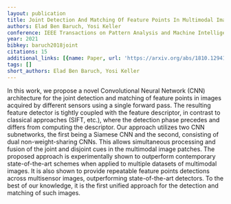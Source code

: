 ```yaml
---
layout: publication
title: Joint Detection And Matching Of Feature Points In Multimodal Images
authors: Elad Ben Baruch, Yosi Keller
conference: IEEE Transactions on Pattern Analysis and Machine Intelligence
year: 2021
bibkey: baruch2018joint
citations: 15
additional_links: [{name: Paper, url: 'https://arxiv.org/abs/1810.12941'}]
tags: []
short_authors: Elad Ben Baruch, Yosi Keller
---
```

In this work, we propose a novel Convolutional Neural Network (CNN)
architecture for the joint detection and matching of feature points in images
acquired by different sensors using a single forward pass. The resulting
feature detector is tightly coupled with the feature descriptor, in contrast to
classical approaches (SIFT, etc.), where the detection phase precedes and
differs from computing the descriptor. Our approach utilizes two CNN
subnetworks, the first being a Siamese CNN and the second, consisting of dual
non-weight-sharing CNNs. This allows simultaneous processing and fusion of the
joint and disjoint cues in the multimodal image patches. The proposed approach
is experimentally shown to outperform contemporary state-of-the-art schemes
when applied to multiple datasets of multimodal images. It is also shown to
provide repeatable feature points detections across multisensor images,
outperforming state-of-the-art detectors. To the best of our knowledge, it is
the first unified approach for the detection and matching of such images.